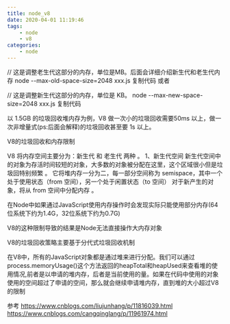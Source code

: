 ```yaml
---
title: node_v8
date: 2020-04-01 11:19:46
tags:
    - node
    - v8
categories:
    - node
---
```



// 这是调整老生代这部分的内存，单位是MB。后面会详细介绍新生代和老生代内存
node --max-old-space-size=2048 xxx.js 
复制代码
或者

// 这是调整新生代这部分的内存，单位是 KB。
node --max-new-space-size=2048 xxx.js
复制代码


以 1.5GB 的垃圾回收堆内存为例，V8 做一次小的垃圾回收需要50ms 以上，做一次非增量式(ps:后面会解释)的垃圾回收甚至要 1s 以上。

V8的垃圾回收和内存限制

V8 将内存空间主要分为：新生代 和 老生代 两种 。 1、新生代空间 新生代空间中的对象为存活时间较短的对象，大多数的对象被分配在这里，这个区域很小但是垃圾回特别频繁 。 它将堆内存一分为二，每一部分空间称为 semispace，其中一个处于使用状态（from 空间），另一个处于闲置状态（to 空间） 对于新产生的对象，将从 from 空间中分配内存 。


在Node中如果通过JavaScript使用内存操作时会发现实际只能使用部分内存(64位系统下约为1.4G，32位系统下约为0.7G)

V8的这种限制导致的结果是Node无法直接操作大内存对象

V8的垃圾回收策略主要基于分代式垃圾回收机制

在V8中，所有的JavaScript对象都是通过堆来进行分配。我们可以通过process.memoryUsage()这个方法返回的heapTotal和heapUsed来查看堆的使用情况,前者是以申请的堆内存，后者是当前使用的量。如果在代码中使用的对象使用的空间超过了申请的空间，那么就会继续申请堆内存，直到堆的大小超过V8的限制 


参考
https://www.cnblogs.com/liujunhang/p/11816039.html
https://www.cnblogs.com/cangqinglang/p/11961974.html